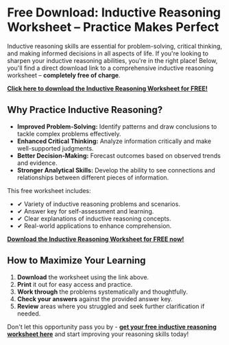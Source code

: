 # Free Download: Inductive Reasoning Worksheet – Practice Makes Perfect

Inductive reasoning skills are essential for problem-solving, critical thinking, and making informed decisions in all aspects of life. If you're looking to sharpen your inductive reasoning abilities, you're in the right place! Below, you'll find a direct download link to a comprehensive inductive reasoning worksheet – **completely free of charge**.

[**Click here to download the Inductive Reasoning Worksheet for FREE!**](https://udemywork.com/inductive-reasoning-worksheet)

## Why Practice Inductive Reasoning?

*   **Improved Problem-Solving:** Identify patterns and draw conclusions to tackle complex problems effectively.
*   **Enhanced Critical Thinking:** Analyze information critically and make well-supported judgments.
*   **Better Decision-Making:** Forecast outcomes based on observed trends and evidence.
*   **Stronger Analytical Skills:** Develop the ability to see connections and relationships between different pieces of information.

This free worksheet includes:

*   ✔ Variety of inductive reasoning problems and scenarios.
*   ✔ Answer key for self-assessment and learning.
*   ✔ Clear explanations of inductive reasoning concepts.
*   ✔ Real-world applications to enhance comprehension.

[**Download the Inductive Reasoning Worksheet for FREE now!**](https://udemywork.com/inductive-reasoning-worksheet)

## How to Maximize Your Learning

1.  **Download** the worksheet using the link above.
2.  **Print** it out for easy access and practice.
3.  **Work through** the problems systematically and thoughtfully.
4.  **Check your answers** against the provided answer key.
5.  **Review** areas where you struggled and seek further clarification if needed.

Don't let this opportunity pass you by - **[get your free inductive reasoning worksheet here](https://udemywork.com/inductive-reasoning-worksheet)** and start improving your reasoning skills today!
